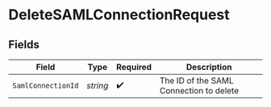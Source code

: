 # DeleteSAMLConnectionRequest


## Fields

| Field                                   | Type                                    | Required                                | Description                             |
| --------------------------------------- | --------------------------------------- | --------------------------------------- | --------------------------------------- |
| `SamlConnectionId`                      | *string*                                | :heavy_check_mark:                      | The ID of the SAML Connection to delete |